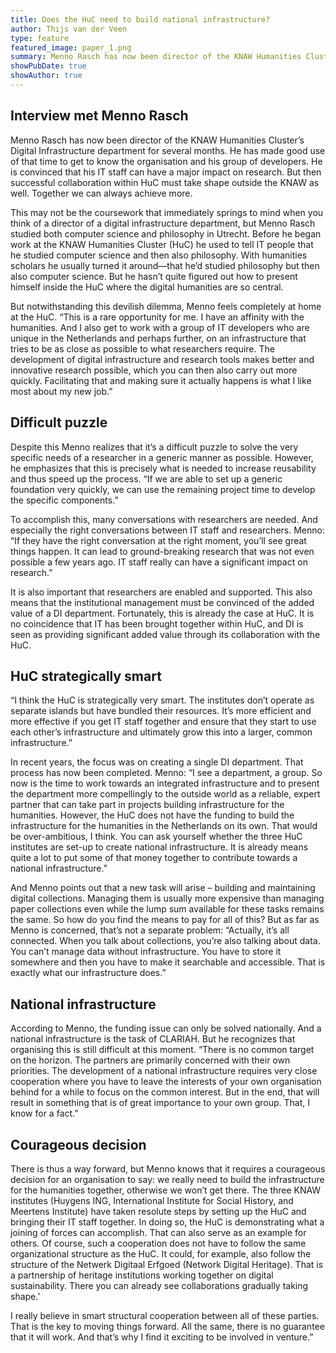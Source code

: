 ```yaml
---
title: Does the HuC need to build national infrastructure?
author: Thijs van der Veen
type: feature
featured_image: paper_1.png
summary: Menno Rasch has now been director of the KNAW Humanities Cluster’s Digital Infrastructure department for several months. He has made good use of that time to get to know the organisation and his group of developers. He is convinced that his IT staff can have a major impact on research. But then successful collaboration within HuC must take shape outside the KNAW as well. Together we can always achieve more.
showPubDate: true
showAuthor: true
---
```


## Interview met Menno Rasch


Menno Rasch has now been director of the KNAW Humanities Cluster’s Digital Infrastructure department for several months. He has made good use of that time to get to know the organisation and his group of developers. He is convinced that his IT staff can have a major impact on research. But then successful collaboration within HuC must take shape outside the KNAW as well. Together we can always achieve more.

This may not be the coursework that immediately springs to mind when you think of a director of a digital infrastructure department, but Menno Rasch studied both computer science and philosophy in Utrecht. Before he began work at the KNAW Humanities Cluster (HuC) he used to tell IT people that he studied computer science and then also philosophy. With humanities scholars he usually turned it around—that he’d studied philosophy but then also computer science. But he hasn’t quite figured out how to present himself inside the HuC where the digital humanities are so central.

But notwithstanding this devilish dilemma, Menno feels completely at home at the HuC. “This is a rare opportunity for me. I have an affinity with the humanities. And I also get to work with a group of IT developers who are unique in the Netherlands and perhaps further, on an infrastructure that tries to be as close as possible to what researchers require. The development of digital infrastructure and research tools makes better and innovative research possible, which you can then also carry out more quickly. Facilitating that and making sure it actually happens is what I like most about my new job.”

## Difficult puzzle

Despite this Menno realizes that it’s a difficult puzzle to solve the very specific needs of a researcher in a generic manner as possible. However, he emphasizes that this is precisely what is needed to increase reusability and thus speed up the process. “If we are able to set up a generic foundation very quickly, we can use the remaining project time to develop the specific components.”

To accomplish this, many conversations with researchers are needed. And especially the right conversations between IT staff and researchers. Menno: “If they have the right conversation at the right moment, you’ll see great things happen. It can lead to ground-breaking research that was not even possible a few years ago. IT staff really can have a significant impact on research.”

It is also important that researchers are enabled and supported. This also means that the institutional management must be convinced of the added value of a DI department. Fortunately, this is already the case at HuC. It is no coincidence that IT has been brought together within HuC, and DI is seen as providing significant added value through its collaboration with the HuC.

## HuC strategically smart

“I think the HuC is strategically very smart. The institutes don’t operate as separate islands but have bundled their resources. It’s more efficient and more effective if you get IT staff together and ensure that they start to use each other’s infrastructure and ultimately grow this into a larger, common infrastructure.”

In recent years, the focus was on creating a single DI department. That process has now been completed. Menno: “I see a department, a group. So now is the time to work towards an integrated infrastructure and to present the department more compellingly to the outside world as a reliable, expert partner that can take part in projects building infrastructure for the humanities. However, the HuC does not have the funding to build the infrastructure for the humanities in the Netherlands on its own. That would be over-ambitious, I think. You can ask yourself whether the three HuC institutes are set-up to create national infrastructure. It is already means quite a lot to put some of that money together to contribute towards a national infrastructure.”

And Menno points out that a new task will arise – building and maintaining digital collections. Managing them is usually more expensive than managing paper collections even while the lump sum available for these tasks remains the same. So how do you find the means to pay for all of this? But as far as Menno is concerned, that’s not a separate problem: “Actually, it’s all connected. When you talk about collections, you’re also talking about data. You can’t manage data without infrastructure. You have to store it somewhere and then you have to make it searchable and accessible. That is exactly what our infrastructure does.”

## National infrastructure

According to Menno, the funding issue can only be solved nationally. And a national infrastructure is the task of CLARIAH. But he recognizes that organising this is still difficult at this moment. “There is no common target on the horizon. The partners are primarily concerned with their own priorities. The development of a national infrastructure requires very close cooperation where you have to leave the interests of your own organisation behind for a while to focus on the common interest. But in the end, that will result in something that is of great importance to your own group. That, I know for a fact.”

## Courageous decision

There is thus a way forward, but Menno knows that it requires a courageous decision for an organisation to say: we really need to build the infrastructure for the humanities together, otherwise we won’t get there. The three KNAW institutes (Huygens ING, International Institute for Social History, and Meertens Institute) have taken resolute steps by setting up the HuC and bringing their IT staff together. In doing so, the HuC is demonstrating what a joining of forces can accomplish. That can also serve as an example for others. Of course, such a cooperation does not have to follow the same organizational structure as the HuC. It could, for example, also follow the structure of the Netwerk Digitaal Erfgoed (Network Digital Heritage). That is a partnership of heritage institutions working together on digital sustainability. There you can already see collaborations gradually taking shape.’

I really believe in smart structural cooperation between all of these parties. That is the key to moving things forward. All the same, there is no guarantee that it will work. And that’s why I find it exciting to be involved in venture.”
